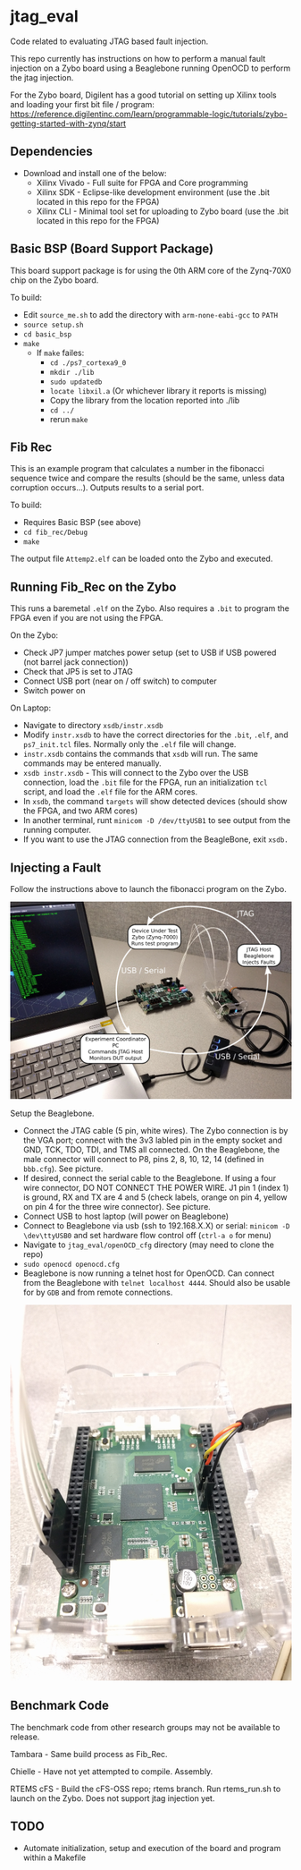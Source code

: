 # jtag_eval
Code related to evaluating JTAG based fault injection.

This repo currently has instructions on how to perform a manual fault injection on a Zybo board using a Beaglebone running OpenOCD to perform the jtag injection.

For the Zybo board, Digilent has a good tutorial on setting up Xilinx tools and loading your first bit file / program: https://reference.digilentinc.com/learn/programmable-logic/tutorials/zybo-getting-started-with-zynq/start

## Dependencies

* Download and install one of the below:
  * Xilinx Vivado - Full suite for FPGA and Core programming
  * Xilinx SDK - Eclipse-like development environment (use the .bit located in this repo for the FPGA)
  * Xilinx CLI - Minimal tool set for uploading to Zybo board (use the .bit located in this repo for the FPGA)

## Basic BSP (Board Support Package)
This board support package is for using the 0th ARM core of the Zynq-70X0 chip on the Zybo board.

To  build:

* Edit `source_me.sh` to add the directory with `arm-none-eabi-gcc` to `PATH`
* `source setup.sh`
* `cd basic_bsp`
* `make`
  * If `make` failes:
    * `cd ./ps7_cortexa9_0`
    * `mkdir ./lib`
    * `sudo updatedb`
    * `locate libxil.a` (Or whichever library it reports is missing)
    * Copy the library from the location reported into ./lib
    * `cd ../`
    * rerun `make`

## Fib Rec
This is an example program that calculates a number in the fibonacci sequence twice and compare the results (should be the same, unless data corruption occurs...). Outputs results to a serial port.

To build:
* Requires Basic BSP (see above)
* `cd fib_rec/Debug`
* `make`

The output file `Attemp2.elf` can be loaded onto the Zybo and executed.

## Running Fib_Rec on the Zybo
This runs a baremetal `.elf` on the Zybo. Also requires a `.bit` to program the FPGA even if you are not using the FPGA.

On the Zybo:
* Check JP7 jumper matches power setup (set to USB if USB powered (not barrel jack connection))
* Check that JP5 is set to JTAG
* Connect USB port (near on / off switch) to computer
* Switch power on

On Laptop:
* Navigate to directory `xsdb/instr.xsdb`
* Modify `instr.xsdb` to have the correct directories for the `.bit`, `.elf`, and `ps7_init.tcl` files. Normally only the `.elf` file will change.
* `instr.xsdb` contains the commands that `xsdb` will run. The same commands may be entered manually.
* `xsdb instr.xsdb` - This will connect to the Zybo over the USB connection, load the `.bit` file for the FPGA, run an initialization `tcl` script, and load the `.elf` file for the ARM cores.
* In `xsdb`, the command `targets` will show detected devices (should show the FPGA, and two ARM cores)
* In another terminal, runt `minicom -D /dev/ttyUSB1` to see output from the running computer.
* If you want to use the JTAG connection from the BeagleBone, exit `xsdb.`

## Injecting a Fault
Follow the instructions above to launch the fibonacci program on the Zybo.

<img src="img/setup_annotated_s.png" alt="Example setup" width="768">

Setup the Beaglebone.
* Connect the JTAG cable (5 pin, white wires). The Zybo connection is by the VGA port; connect with the 3v3 labled pin in the empty socket and GND, TCK, TDO, TDI, and TMS all connected. On the Beaglebone, the male connector will connect to P8, pins 2, 8, 10, 12, 14 (defined in `bbb.cfg`). See picture.
* If desired, connect the serial cable to the Beaglebone. If using a four wire connector, DO NOT CONNECT THE POWER WIRE. J1 pin 1 (index 1) is ground, RX and TX are 4 and 5 (check labels, orange on pin 4, yellow on pin 4 for the three wire connector). See picture.
* Connect USB to host laptop (will power on Beaglebone)
* Connect to Beaglebone via usb (ssh to 192.168.X.X) or serial: `minicom -D \dev\ttyUSB0` and set hardware flow control off (`ctrl-a o` for menu)
* Navigate to `jtag_eval/openOCD_cfg` directory (may need to clone the repo)
* `sudo openocd openocd.cfg`
* Beaglebone is now running a telnet host for OpenOCD. Can connect from the Beaglebone with `telnet localhost 4444`. Should also be usable for by `GDB` and from remote connections.

<img src="img/beaglebone_connections.jpg" alt="BeagleBone connections" width="600">

## Benchmark Code

The benchmark code from other research groups may not be available to release.

Tambara - Same build process as Fib_Rec.

Chielle - Have not yet attempted to compile. Assembly.

RTEMS cFS - Build the cFS-OSS repo; rtems branch. Run rtems_run.sh to launch on the Zybo. Does not support jtag injection yet.

## TODO
* Automate initialization, setup and execution of the board and program within a Makefile
